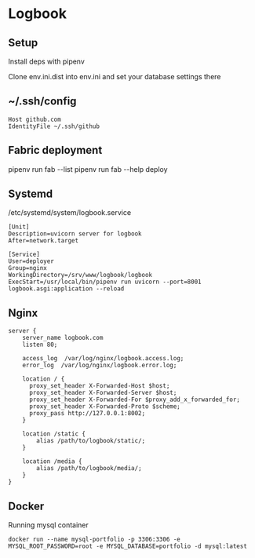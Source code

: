 Logbook
=======

Setup
-----
Install deps with pipenv

Clone env.ini.dist into env.ini and set your database settings there

~/.ssh/config
-----------
```
Host github.com
IdentityFile ~/.ssh/github
```

Fabric deployment
-----------------
pipenv run fab --list
pipenv run fab --help deploy

Systemd
-------
/etc/systemd/system/logbook.service
```
[Unit]
Description=uvicorn server for logbook
After=network.target

[Service]
User=deployer
Group=nginx
WorkingDirectory=/srv/www/logbook/logbook
ExecStart=/usr/local/bin/pipenv run uvicorn --port=8001 logbook.asgi:application --reload
```

Nginx
-----
```
server {
    server_name logbook.com
    listen 80;

    access_log  /var/log/nginx/logbook.access.log;
    error_log  /var/log/nginx/logbook.error.log;

    location / {
      proxy_set_header X-Forwarded-Host $host;
      proxy_set_header X-Forwarded-Server $host;
      proxy_set_header X-Forwarded-For $proxy_add_x_forwarded_for;
      proxy_set_header X-Forwarded-Proto $scheme;
      proxy_pass http://127.0.0.1:8002;
    }

    location /static {
        alias /path/to/logbook/static/;
    }

    location /media {
        alias /path/to/logbook/media/;
    }    
}
```

Docker
------
Running mysql container
```shell
docker run --name mysql-portfolio -p 3306:3306 -e MYSQL_ROOT_PASSWORD=root -e MYSQL_DATABASE=portfolio -d mysql:latest
```

